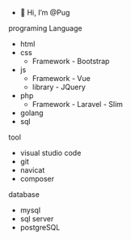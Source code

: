 - 👋 Hi, I’m @Pug

programing Language
  -  html 
  -  css
      - Framework
            - Bootstrap
  -  js
      - Framework
            - Vue
      - library
            - JQuery
  -  php
      - Framework
            - Laravel
            - Slim                
  -  golang
  -  sql   
  
tool
  -  visual studio code
  -  git
  -  navicat
  -  composer

database
  - mysql
  - sql server
  - postgreSQL
  
<!---
Pugpaprika21/Pugpaprika21 is a ✨ special ✨ repository because its `README.md` (this file) appears on your GitHub profile.
You can click the Preview link to take a look at your changes.
--->
